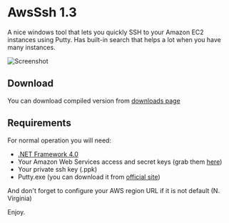 AwsSsh 1.3
==========

A nice windows tool that lets you quickly SSH to your Amazon EC2 instances using Putty. Has built-in search that helps a lot when you have many instances.

![Screenshot](https://raw.github.com/poma/AwsSsh/master/Screenshots/Screenshot1.png)

Download
------------
You can download compiled version from [downloads page](https://github.com/poma/AwsSsh/downloads)


Requirements
------------

For normal operation you will need:

* [.NET Framework 4.0](http://www.microsoft.com/en-us/download/details.aspx?id=17851)
* Your Amazon Web Services access and secret keys (grab them [here](https://portal.aws.amazon.com/gp/aws/securityCredentials))
* Your private ssh key (.ppk)
* Putty.exe (you can download it from [official site](http://www.chiark.greenend.org.uk/~sgtatham/putty/download.html))

And don't forget to configure your AWS region URL if it is not default (N. Virginia)

Enjoy.
